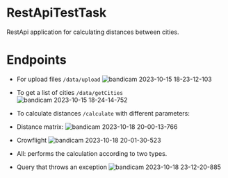 # RestApiTestTask
RestApi application for calculating distances between cities.

# Endpoints
- For upload files `/data/upload`
![bandicam 2023-10-15 18-23-12-103](https://github.com/Phaser2028/RestApiTestTask/assets/43641188/ede857d1-f055-4689-8b21-71a408bda6bf)

- To get a list of cities `/data/getCities`
![bandicam 2023-10-15 18-24-14-752](https://github.com/Phaser2028/RestApiTestTask/assets/43641188/9881d7f4-89db-48d5-b74d-eeedd342c6ec)

- To calculate distances `/calculate` with different parameters:

- Distance matrix:
![bandicam 2023-10-18 20-00-13-766](https://github.com/Phaser2028/RestApiTestTask/assets/43641188/b2f18e7d-9ba2-448c-8700-9a1cbfe09372)

- Crowflight
![bandicam 2023-10-18 20-01-30-523](https://github.com/Phaser2028/RestApiTestTask/assets/43641188/c6b8f68b-c83e-4b68-b138-25e77f73fbb4)

- All: performs the calculation according to two types.

- Query that throws an exception
![bandicam 2023-10-18 23-12-20-885](https://github.com/Phaser2028/RestApiTestTask/assets/43641188/5a01dc8f-0260-4c7c-bcaf-739d66de20f6)
